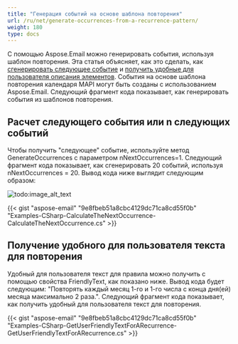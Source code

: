 ```yaml
---
title: "Генерация событий на основе шаблона повторения"
url: /ru/net/generate-occurrences-from-a-recurrence-pattern/
weight: 180
type: docs
---
```



С помощью Aspose.Email можно генерировать события, используя шаблон повторения. Эта статья объясняет, как это сделать, как [сгенерировать следующее событие](#calculate-the-next-occurrence-or-n-next-occurrences) и [получить удобные для пользователя описания элементов](#get-user-friendly-text-for-a-recurrence). События на основе шаблона повторения календаря MAPI могут быть созданы с использованием Aspose.Email. Следующий фрагмент кода показывает, как генерировать события из шаблонов повторения.


## **Расчет следующего события или n следующих событий**
Чтобы получить "следующее" событие, используйте метод GenerateOccurrences с параметром nNextOccurrences=1. Следующий фрагмент кода показывает, как сгенерировать 20 событий, используя nNextOccurrences = 20. Вывод кода ниже выглядит следующим образом:

![todo:image_alt_text](generate-occurrences-from-a-recurrence-pattern_1.png)



{{< gist "aspose-email" "9e8fbeb51a8cbc4129dc71ca8cd55f0b" "Examples-CSharp-CalculateTheNextOccurrence-CalculateTheNextOccurrence.cs" >}}
## **Получение удобного для пользователя текста для повторения**
Удобный для пользователя текст для правила можно получить с помощью свойства FriendlyText, как показано ниже. Вывод кода будет следующим: "Повторять каждый месяц 1-го и 1-го числа с конца дня(ей) месяца максимально 2 раза.". Следующий фрагмент кода показывает, как получить удобный для пользователя текст для повторения.



{{< gist "aspose-email" "9e8fbeb51a8cbc4129dc71ca8cd55f0b" "Examples-CSharp-GetUserFriendlyTextForARecurrence-GetUserFriendlyTextForARecurrence.cs" >}}